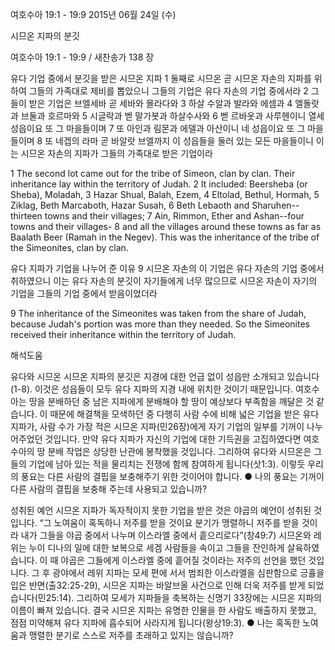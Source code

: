 여호수아 19:1 - 19:9 
2015년 06월 24일 (수)

시므온 지파의 분깃



여호수아 19:1 - 19:9 / 새찬송가 138 장


유다 기업 중에서 분깃을 받은 시므온 지파
1 둘째로 시므온 곧 시므온 자손의 지파를 위하여 그들의 가족대로 제비를 뽑았으니 그들의 기업은 유다 자손의 기업 중에서라 2 그들이 받은 기업은 브엘세바 곧 세바와 몰라다와 3 하살 수알과 발라와 에셈과 4 엘돌랏과 브둘과 호르마와 5 시글락과 벧 말가봇과 하살수사와 6 벧 르바옷과 사루헨이니 열세 성읍이요 또 그 마을들이며 7 또 아인과 림몬과 에델과 아산이니 네 성읍이요 또 그 마을들이며 8 또 네겝의 라마 곧 바알랏 브엘까지 이 성읍들을 둘러 있는 모든 마을들이니 이는 시므온 자손의 지파가 그들의 가족대로 받은 기업이라 

1 The second lot came out for the tribe of Simeon, clan by clan. Their inheritance lay within the territory of Judah. 2 It included: Beersheba (or Sheba), Moladah, 3 Hazar Shual, Balah, Ezem, 4 Eltolad, Bethul, Hormah, 5 Ziklag, Beth Marcaboth, Hazar Susah, 6 Beth Lebaoth and Sharuhen--thirteen towns and their villages; 7 Ain, Rimmon, Ether and Ashan--four towns and their villages- 8 and all the villages around these towns as far as Baalath Beer (Ramah in the Negev). This was the inheritance of the tribe of the Simeonites, clan by clan. 

유다 지파가 기업을 나누어 준 이유
9 시므온 자손의 이 기업은 유다 자손의 기업 중에서 취하였으니 이는 유다 자손의 분깃이 자기들에게 너무 많으므로 시므온 자손이 자기의 기업을 그들의 기업 중에서 받음이었더라

9 The inheritance of the Simeonites was taken from the share of Judah, because Judah's portion was more than they needed. So the Simeonites received their inheritance within the territory of Judah.

해석도움





유다와 시므온
시므온 지파의 분깃은 지경에 대한 언급 없이 성읍만 소개되고 있습니다(1-8). 이것은 성읍들이 모두 유다 지파의 지경 내에 위치한 것이기 때문입니다. 여호수아는 땅을 분배하던 중 남은 지파에게 분배해야 할 땅이 예상보다 부족함을 깨달은 것 같습니다. 이 때문에 해결책을 모색하던 중 다행히 사람 수에 비해 넓은 기업을 받은 유다 지파가, 사람 수가 가장 적은 시므온 지파(민26장)에게 자기 기업의 일부를 기꺼이 나누어주었던 것입니다. 만약 유다 지파가 자신의 기업에 대한 기득권을 고집하였다면 여호수아의 땅 분배 작업은 상당한 난관에 봉착했을 것입니다. 그리하여 유다와 시므온은 그들의 기업에 남아 있는 적을 물리치는 전쟁에 함께 참여하게 됩니다(삿1:3). 이렇듯 우리의 풍요는 다른 사람의 결핍을 보충해주기 위한 것이어야 합니다.
●  나의 풍요는 기꺼이 다른 사람의 결핍을 보충해 주는데 사용되고 있습니까? 

성취된 예언
시므온 지파가 독자적이지 못한 기업을 받은 것은 야곱의 예언이 성취된 것입니다. 
“그 노여움이 혹독하니 저주를 받을 것이요 분기가 맹렬하니 저주를 받을 것이라 내가 그들을 야곱 중에서 나누며 이스라엘 중에서 흩으리로다”(창49:7)
시므온와 레위는 누이 디나의 일에 대한 보복으로 세겜 사람들을 속이고 그들을 잔인하게 살육하였습니다. 이 때 야곱은 그들에게 이스라엘 중에 흩어질 것이라는 저주의 선언을 했던 것입니다. 그 후 광야에서 레위 지파는 모세 편에 서서 범죄한 이스라엘을 심판함으로 긍휼을 입은 반면(출32:25-29), 시므온 지파는 바알브올 사건으로 인해 더욱 저주를 받게 되었습니다(민25:14). 그리하여 모세가 지파들을 축복하는 신명기 33장에는 시므온 지파의 이름이 빠져 있습니다. 결국 시므온 지파는 유명한 인물을 한 사람도 배출하지 못했고, 점점 미약해져 유다 지파에 흡수되어 사라지게 됩니다(왕상19:3).
●  나는 혹독한 노여움과 맹렬한 분기로 스스로 저주를 초래하고 있지는 않습니까?